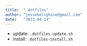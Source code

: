 ```yaml
---
title:  ".dotfiles"
author: "jessekelighine@gmail.com"
date:   "2023-04-14"
---
```


- update:  `.dotfiles-update.sh`
- install: `.dotfiles-install.sh`
